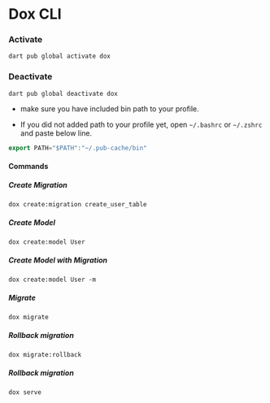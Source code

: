 # Dox CLI

### Activate
`dart pub global activate dox`

### Deactivate
`dart pub global deactivate dox`

- make sure you have included bin path to your profile.

- If you did not added path to your profile yet, open `~/.bashrc` or `~/.zshrc` and paste below line.

```dart
export PATH="$PATH":"~/.pub-cache/bin"
```

#### Commands 

##### Create Migration

`dox create:migration create_user_table`

##### Create Model

`dox create:model User`

##### Create Model with Migration

`dox create:model User -m`

##### Migrate

`dox migrate`

##### Rollback migration

`dox migrate:rollback`

##### Rollback migration

`dox serve`